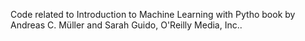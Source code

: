 Code related to Introduction to Machine Learning with Pytho book by Andreas C. Müller and Sarah Guido, O'Reilly Media, Inc.. 
